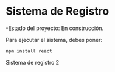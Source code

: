 <h1>Sistema de Registro</h1>

-Estado del proyecto: En construcción. 

Para ejecutar el sistema, debes poner: 

```npm install react```

Sistema de registro 2
